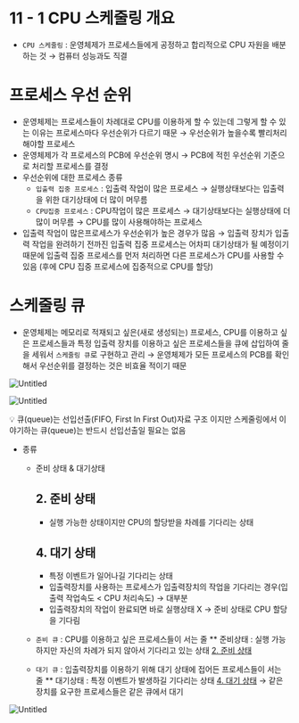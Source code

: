 # 11 - 1 CPU 스케줄링 개요

- `CPU 스케줄링` : 운영체제가 프로세스들에게 공정하고 합리적으로 CPU 자원을 배분하는 것
→ 컴퓨터 성능과도 직결

# 프로세스 우선 순위

- 운영체제는 프로세스들이 차례대로 CPU를 이용하게 할 수 있는데 그렇게 할 수 있는 이유는 프로세스마다 우선순위가 다르기 때문
→ 우선순위가 높을수록 빨리처리해야할 프로세스
- 운영체제가 각 프로세스의 PCB에 우선순위 명시 → PCB에 적힌 우선순위 기준으로 처리할 프로세스를 결정
- 우선순위에 대한 프로세스 종류
    - `입출력 집중 프로세스` : 입출력 작업이 많은 프로세스
    → 실행상태보다는 입출력을 위한 대기상태에 더 많이 머무름
    - `CPU집중 프로세스` : CPU작업이 많은 프로세스
    → 대기상태보다는 실행상태에 더 많이 머무름
    → CPU를 많이 사용해야하는 프로세스
- 입출력 작업이 많은프로세스가 우선순위가 높은 경우가 많음
→ 입출력 장치가 입출력 작업을 완려하기 전까진 입출력 집중 프로세스는 어차피 대기상태가 될 예정이기 때문에 입출력 집중 프로세스를 먼저 처리하면 다른 프로세스가 CPU를 사용할 수 있음
(후에 CPU 집중 프로세스에 집중적으로 CPU를 할당)

# 스케줄링 큐

- 운영체제는 메모리로 적재되고 싶은(새로 생성되는) 프로세스, CPU를 이용하고 싶은 프로세스들과 특정 입출력 장치를 이용하고 싶은 프로세스들을 큐에 삽입하여 줄을 세워서 `스케줄링 큐`로 구현하고 관리
→ 운영체제가 모든 프로세스의 PCB를 확인해서 우선순위를 결정하는 것은 비효율 적이기 때문

![Untitled](11%20-%201%20CPU%20%E1%84%89%E1%85%B3%E1%84%8F%E1%85%A6%E1%84%8C%E1%85%AE%E1%86%AF%E1%84%85%E1%85%B5%E1%86%BC%20%E1%84%80%E1%85%A2%E1%84%8B%E1%85%AD%20c60f6516d3ef4ff19e703b5ea23e84c0/Untitled.png)

![Untitled](11%20-%201%20CPU%20%E1%84%89%E1%85%B3%E1%84%8F%E1%85%A6%E1%84%8C%E1%85%AE%E1%86%AF%E1%84%85%E1%85%B5%E1%86%BC%20%E1%84%80%E1%85%A2%E1%84%8B%E1%85%AD%20c60f6516d3ef4ff19e703b5ea23e84c0/Untitled%201.png)

<aside>
💡 큐(queue)는 
선입선출(FIFO, First In First Out)자료 구조 이지만 스케줄링에서 이야기하는 큐(queue)는 반드시 선입선출일 필요는 없음

</aside>

- 종류
    - 준비 상태 & 대기상태
        
        
        ## 2. 준비 상태
        
        - 실행 가능한 상태이지만 CPU의 할당받을 차례를 기다리는 상태
        
        ## 4. 대기 상태
        
        - 특정 이벤트가 일어나길 기다리는 상태
        - 입출력장치를 사용하는 프로세스가 입출력장치의 작업을 기다리는 경우(입출력 작업속도 < CPU 처리속도) → 대부분
        - 입출력장치의 작업이 완료되면 바로 실행상태 X
        → 준비 상태로 CPU 할당을 기다림
    - `준비 큐` : CPU를 이용하고 싶은 프로세스들이 서는 줄
    ** 준비상태 : 실행 가능하지만 자신의 차례가 되지 않아서 기다리고 있는 상태
    [2. 준비 상태](https://www.notion.so/2-8cfa3ad02fd445c78665453cb310009a?pvs=21)
    - `대기 큐` : 입출력장치를 이용하기 위해 대기 상태에 접어든 프로세스들이 서는 줄
    ** 대기상태 : 특정 이벤트가 발생하길 기다리는 상태
    [4. 대기 상태](https://www.notion.so/4-9259287fe4f443728e956cda174f656d?pvs=21) 
    → 같은 장치를 요구한 프로세스들은 같은 큐에서 대기

![Untitled](11%20-%201%20CPU%20%E1%84%89%E1%85%B3%E1%84%8F%E1%85%A6%E1%84%8C%E1%85%AE%E1%86%AF%E1%84%85%E1%85%B5%E1%86%BC%20%E1%84%80%E1%85%A2%E1%84%8B%E1%85%AD%20c60f6516d3ef4ff19e703b5ea23e84c0/Untitled%202.png)